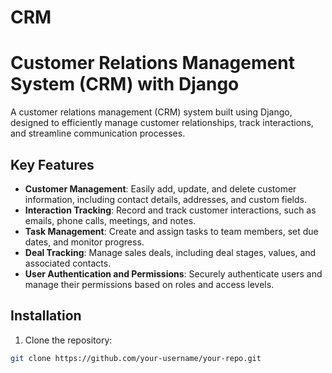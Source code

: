 # CRM

# Customer Relations Management System (CRM) with Django

A customer relations management (CRM) system built using Django, designed to efficiently manage customer relationships, track interactions, and streamline communication processes.

## Key Features

- **Customer Management**: Easily add, update, and delete customer information, including contact details, addresses, and custom fields.
- **Interaction Tracking**: Record and track customer interactions, such as emails, phone calls, meetings, and notes.
- **Task Management**: Create and assign tasks to team members, set due dates, and monitor progress.
- **Deal Tracking**: Manage sales deals, including deal stages, values, and associated contacts.
- **User Authentication and Permissions**: Securely authenticate users and manage their permissions based on roles and access levels.

## Installation

1. Clone the repository:

```bash
git clone https://github.com/your-username/your-repo.git
